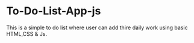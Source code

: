 # To-Do-List-App-js
This is a simple to do list where user can add thire daily work using basic HTML,CSS &amp; Js.

